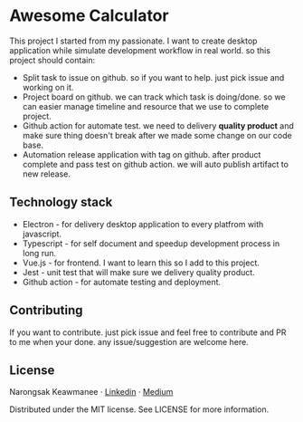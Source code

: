 # Awesome Calculator

This project I started from my passionate. I want to create desktop application while simulate development workflow in real world. so this project should contain:

- Split task to issue on github. so if you want to help. just pick issue and working on it.
- Project board on github. we can track which task is doing/done. so we can easier manage timeline and resource that we use to complete project.
- Github action for automate test. we need to delivery **quality product** and make sure thing doesn't break after we made some change on our code base.
- Automation release application with tag on github. after product complete and pass test on github action. we will auto publish artifact to new release.

## Technology stack

- Electron - for delivery desktop application to every platfrom with javascript.
- Typescript - for self document and speedup development process in long run.
- Vue.js - for frontend. I want to learn this so I add to this project.
- Jest - unit test that will make sure we delivery quality product.
- Github action - for automate testing and deployment.

## Contributing

If you want to contribute. just pick issue and feel free to contribute and PR to me when your done. any issue/suggestion are welcome here.

## License

Narongsak Keawmanee · [Linkedin](https://www.linkedin.com/in/klogic/) · [Medium](https://medium.com/@klogic)

Distributed under the MIT license. See LICENSE for more information.
